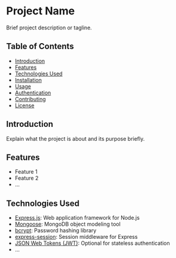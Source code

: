 # Project Name

Brief project description or tagline.

## Table of Contents
- [Introduction](#introduction)
- [Features](#features)
- [Technologies Used](#technologies-used)
- [Installation](#installation)
- [Usage](#usage)
- [Authentication](#authentication)
- [Contributing](#contributing)
- [License](#license)

## Introduction

Explain what the project is about and its purpose briefly.

## Features

- Feature 1
- Feature 2
- ...

## Technologies Used

- [Express.js](https://expressjs.com/): Web application framework for Node.js
- [Mongoose](https://mongoosejs.com/): MongoDB object modeling tool
- [bcrypt](https://www.npmjs.com/package/bcrypt): Password hashing library
- [express-session](https://www.npmjs.com/package/express-session): Session middleware for Express
- [JSON Web Tokens (JWT)](https://jwt.io/): Optional for stateless authentication
- ...
